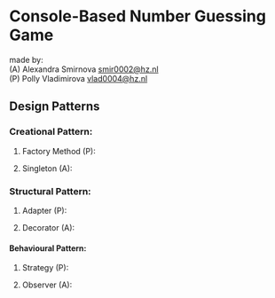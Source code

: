 # Console-Based Number Guessing Game

made by:
<br>
(A) Alexandra Smirnova smir0002@hz.nl
<br>
(P) Polly Vladimirova vlad0004@hz.nl

## Design Patterns
### Creational Pattern: 
1. Factory Method (P):

2. Singleton (A):

### Structural Pattern: 
1. Adapter (P):

2. Decorator (A):

#### Behavioural Pattern: 
1. Strategy (P):

2. Observer (A):
